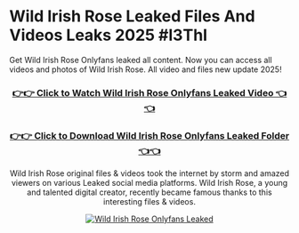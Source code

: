 # Wild Irish Rose Leaked Files And Videos Leaks 2025 #l3ThI

Get Wild Irish Rose Onlyfans leaked all content. Now you can access all videos and photos of Wild Irish Rose. All video and files new update 2025!
<div align="center" title="Wild Irish Rose Onlyfans Leaked">
  
### [👉👉 Click to Watch Wild Irish Rose Onlyfans Leaked Video 👈👈](https://links2leaks.com?utm_source=wildirishrose&utm_medium=gitfeb)  
### [👉👉 Click to Download Wild Irish Rose Onlyfans Leaked Folder 👈👈](https://links2leaks.com?utm_source=wildirishrose&utm_medium=gitfeb)  

Wild Irish Rose original files & videos took the internet by storm and amazed viewers on various Leaked social media platforms. Wild Irish Rose, a young and talented digital creator, recently became famous thanks to this interesting files & videos.

[![Wild Irish Rose Onlyfans Leaked](https://i.ibb.co/93hzkbrt/l2l.gif)](https://links2leaks.com?utm_source=wildirishrose&utm_medium=gitfeb)  

</div>

